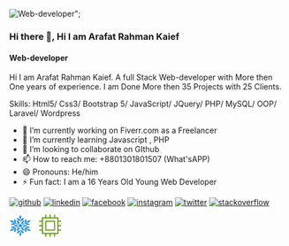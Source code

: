 ![Web-developer](https://scontent.fcla4-1.fna.fbcdn.net/v/t39.30808-6/301179775_162223193058012_5702256257876726968_n.png?stp=dst-png_s960x960&_nc_cat=109&ccb=1-7&_nc_sid=e3f864&_nc_ohc=XrVv1UBtS-AAX8rktQD&_nc_ht=scontent.fcla4-1.fna&oh=00_AT93MT8m7fdmpVMqaCtly6-VBhDTizOwkSMXRVu6py9_Jg&oe=630D8F71)";
### Hi there 👋, Hi I am Arafat Rahman Kaief 
#### Web-developer


Hi I am Arafat Rahman Kaief. A full Stack Web-developer with More then One years of experience. I am Done More then 35 Projects with 25 Clients. 

Skills: Html5/ Css3/ Bootstrap 5/ JavaScript/ JQuery/ PHP/ MySQL/ OOP/ Laravel/ Wordpress  

- 🔭 I’m currently working on Fiverr.com as a Freelancer  
- 🌱 I’m currently learning Javascript , PHP 
- 👯 I’m looking to collaborate on GIthub 
- 📫 How to reach me: +8801301801507 (What'sAPP)  
- 😄 Pronouns: He/him 
- ⚡ Fun fact: I am a 16 Years Old Young Web Developer 


[<img src='https://cdn.jsdelivr.net/npm/simple-icons@3.0.1/icons/github.svg' alt='github' height='40'>](https://github.com/developerkaief)  [<img src='https://cdn.jsdelivr.net/npm/simple-icons@3.0.1/icons/linkedin.svg' alt='linkedin' height='40'>](https://www.linkedin.com/in/developerkaief//)  [<img src='https://cdn.jsdelivr.net/npm/simple-icons@3.0.1/icons/facebook.svg' alt='facebook' height='40'>](https://www.facebook.com/developerkaief1/)  [<img src='https://cdn.jsdelivr.net/npm/simple-icons@3.0.1/icons/instagram.svg' alt='instagram' height='40'>](https://www.instagram.com/developerkaief//)  [<img src='https://cdn.jsdelivr.net/npm/simple-icons@3.0.1/icons/twitter.svg' alt='twitter' height='40'>](https://twitter.com/developerkaief)  [<img src='https://cdn.jsdelivr.net/npm/simple-icons@3.0.1/icons/stackoverflow.svg' alt='stackoverflow' height='40'>](https://stackoverflow.com/users/developerkaief)  

<a href='https://archiveprogram.github.com/'><img src='https://raw.githubusercontent.com/acervenky/animated-github-badges/master/assets/acbadge.gif' width='40' height='40'></a> <a href='https://docs.github.com/en/developers'><img src='https://raw.githubusercontent.com/acervenky/animated-github-badges/master/assets/devbadge.gif' width='40' height='40'></a> 

